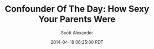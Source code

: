 ---
layout: podcast
title: "Confounder Of The Day: How Sexy Your Parents Were"
author: Scott Alexander
description: https://slatestarcodex.com/2014/04/18/confounder-of-the-day-how-sexy-your-parents-were/
date: 2014-04-18 06:25:00 PDT
length: 962533
duration: 240
guid: confounder-of-the-day-how-sexy-your-parents-were
---